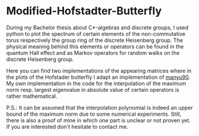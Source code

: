 # Modified-Hofstadter-Butterfly
During my Bachelor thesis about C*-algebras and discrete groups, I used python to plot the spectrum of certain elements of the non-commutative torus respectively the group ring of the discrete Heisenberg group. The physical meaning behind this elements or operators can be found in the quantum Hall effect and as Markov operators for random walks on the discrete Heisenberg group.

Here you can find two implementations of the appearing matrices where in the plots of the Hofstader butterfly I adapt an implementation of [manyu90](https://github.com/manyu90/Hofstadter-Butterfly). My own implementation in the code for the interpolation of the maximum norm resp. largest eigenvalue in absolute value of certain operators is rather mathematical.

P.S.: It can be assumed that the interpolation polynomial is indeed an upper bound of the maximum norm due to some numerical experiments. Still, there is also a proof of mine in which one part is unclear or not proven yet. If you are interested don't hesitate to contact me.
